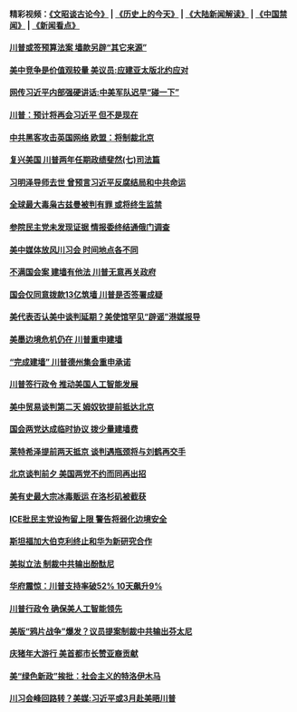 #### 精彩视频：[《文昭谈古论今》](http://45.76.195.252/wenzhao) | [《历史上的今天》](http://45.76.195.252/today-in-history) | [《大陆新闻解读》](http://45.76.195.252/ntdtv-comedy) | [《中国禁闻》](http://45.76.195.252/ntdtv-news) | [《新闻看点》](http://45.76.195.252/news-insight) 

 #### [川普或签预算法案 墙款另辟“其它来源”](../pages/prog203/a102511165.md?t=02132137) 

#### [美中竞争是价值观较量 美议员:应建亚太版北约应对](../pages/prog203/a102511138.md?t=02132137) 

#### [网传习近平内部强硬讲话:中美军队迟早“碰一下”](../pages/prog203/a102511104.md?t=02132137) 

#### [川普：预计将再会习近平 但不是现在](../pages/prog203/a102511113.md?t=02132137) 

#### [中共黑客攻击英国网络 欧盟：将制裁北京](../pages/prog203/a102510339.md?t=02132137) 

#### [复兴美国 川普两年任期政绩斐然(七)司法篇](../pages/prog203/a102510928.md?t=02132137) 

#### [习明泽导师去世 曾预言习近平反腐结局和中共命运](../pages/prog203/a102510669.md?t=02132137) 

#### [全球最大毒枭古兹曼被判有罪 或将终生监禁](../pages/prog203/a102510569.md?t=02132137) 

#### [参院民主党未发现证据 情报委终结通俄门调查](../pages/prog203/a102510590.md?t=02132137) 

#### [美中媒体放风川习会 时间地点各不同](../pages/prog203/a102510488.md?t=02132137) 

#### [不满国会案 建墙有他法 川普无意再关政府](../pages/prog203/a102510560.md?t=02132137) 

#### [国会仅同意拨款13亿筑墙 川普是否签署成疑](../pages/prog203/a102510407.md?t=02132137) 

#### [美代表否认美中谈判延期？美使馆罕见“辟谣”港媒报导](../pages/prog203/a102510279.md?t=02132137) 

#### [美墨边境危机仍在 川普重申建墙](../pages/prog203/a102510308.md?t=02132137) 

#### [“完成建墙” 川普德州集会重申承诺](../pages/prog203/a102510314.md?t=02132137) 

#### [川普签行政令 推动美国人工智能发展](../pages/prog203/a102510312.md?t=02132137) 

#### [美中贸易谈判第二天 姆奴钦提前抵达北京](../pages/prog203/a102510317.md?t=02132137) 

#### [国会两党达成临时协议 拨少量建墙费](../pages/prog203/a102510287.md?t=02132137) 

#### [莱特希泽提前两天抵京 谈判遇瓶颈将与刘鹤再交手](../pages/prog203/a102510252.md?t=02132137) 

#### [北京谈判前夕 美国两党不约而同再出招](../pages/prog203/a102509524.md?t=02132137) 

#### [美有史最大宗冰毒贩运 在洛杉矶被截获](../pages/prog203/a102509803.md?t=02132137) 

#### [ICE批民主党设拘留上限 警告将弱化边境安全](../pages/prog203/a102509807.md?t=02132137) 

#### [斯坦福加大伯克利终止和华为新研究合作](../pages/prog203/a102509768.md?t=02132137) 

#### [美拟立法 制裁中共输出酚酞尼](../pages/prog203/a102509629.md?t=02132137) 

#### [华府震惊：川普支持率破52% 10天飙升9%](../pages/prog203/a102509581.md?t=02132137) 

#### [川普行政令 确保美人工智能领先](../pages/prog203/a102509621.md?t=02132137) 

#### [美版“鸦片战争”爆发？议员提案制裁中共输出芬太尼](../pages/prog203/a102509505.md?t=02132137) 

#### [庆猪年大游行 美首都市长赞亚裔贡献](../pages/prog203/a102509478.md?t=02132137) 

#### [美“绿色新政”挨批：社会主义的特洛伊木马](../pages/prog203/a102509467.md?t=02132137) 

#### [川习会峰回路转？美媒:习近平或3月赴美晤川普](../pages/prog203/a102509404.md?t=02132137) 

